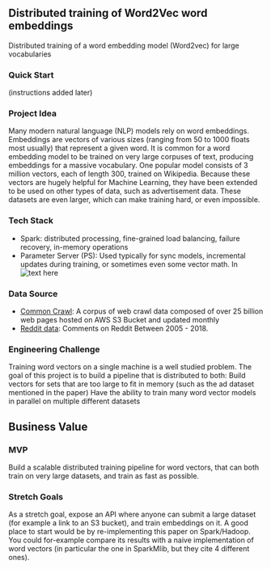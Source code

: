 ## Distributed training of Word2Vec word embeddings
Distributed training of a word embedding model (Word2vec) for large vocabularies

### Quick Start
(instructions added later)

### Project Idea 
Many modern natural language (NLP) models rely on word embeddings. Embeddings are vectors of various sizes (ranging from 50 to 1000 floats most usually) that represent a given word. It is common for a word embedding model to be trained on very large corpuses of text, producing embeddings for a massive vocabulary. One popular model consists of 3 million vectors, each of length 300, trained on Wikipedia. Because these vectors are hugely helpful for Machine Learning, they have been extended to be used on other types of data, such as advertisement data. These datasets are even larger, which can make training hard, or even impossible. 


### Tech Stack
- Spark: distributed processing, fine-grained load balancing, failure recovery, in-memory operations
- Parameter Server (PS): Used typically for sync models, incremental updates during training, or sometimes even some vector math. In
![text here](https://github.com/haoyangOxford/distributed-word2vec/blob/master/parameter%20servers.png)

### Data Source
 - [Common Crawl](https://registry.opendata.aws/commoncrawl/): A corpus of web crawl data composed of over 25 billion web pages hosted on AWS S3 Bucket and updated monthly
 - [Reddit data](https://bigquery.cloud.google.com/table/fh-bigquery:reddit_comments.all): Comments on Reddit Between 2005 - 2018.
 
### Engineering Challenge
Training word vectors on a single machine is a well studied problem. The goal of this project is to build a pipeline that is distributed to both:
Build vectors for sets that are too large to fit in memory (such as the ad dataset mentioned in the paper)
Have the ability to train many word vector models in parallel on multiple different datasets

## Business Value


### MVP
Build a scalable distributed training pipeline for word vectors, that can both train on very large datasets, and train as fast as possible. 


### Stretch Goals
As a stretch goal, expose an API where anyone can submit a large dataset (for example a link to an S3 bucket), and train embeddings on it. A good place to start would be by re-implementing this paper on Spark/Hadoop. You could for-example compare its results with a naive implementation of word vectors (in particular the one in SparkMlib, but they cite 4 different ones).

